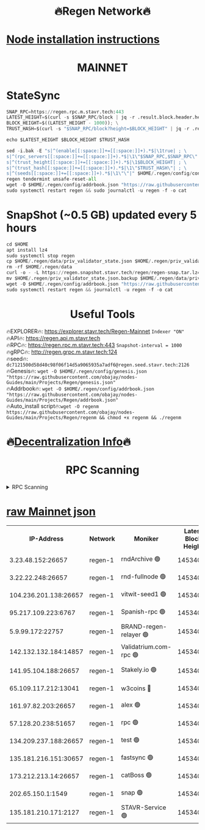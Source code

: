<h1 align="center"> 🔥Regen Network🔥</h1>

[Node installation instructions](https://github.com/obajay/nodes-Guides/tree/main/Projects/Regen)
=
<h1 align="center"> MAINNET</h1>

# StateSync
```python
SNAP_RPC=https://regen.rpc.m.stavr.tech:443
LATEST_HEIGHT=$(curl -s $SNAP_RPC/block | jq -r .result.block.header.height); \
BLOCK_HEIGHT=$((LATEST_HEIGHT - 1000)); \
TRUST_HASH=$(curl -s "$SNAP_RPC/block?height=$BLOCK_HEIGHT" | jq -r .result.block_id.hash)

echo $LATEST_HEIGHT $BLOCK_HEIGHT $TRUST_HASH

sed -i.bak -E "s|^(enable[[:space:]]+=[[:space:]]+).*$|\1true| ; \
s|^(rpc_servers[[:space:]]+=[[:space:]]+).*$|\1\"$SNAP_RPC,$SNAP_RPC\"| ; \
s|^(trust_height[[:space:]]+=[[:space:]]+).*$|\1$BLOCK_HEIGHT| ; \
s|^(trust_hash[[:space:]]+=[[:space:]]+).*$|\1\"$TRUST_HASH\"| ; \
s|^(seeds[[:space:]]+=[[:space:]]+).*$|\1\"\"|" $HOME/.regen/config/config.toml
regen tendermint unsafe-reset-all
wget -O $HOME/.regen/config/addrbook.json "https://raw.githubusercontent.com/obajay/nodes-Guides/main/Projects/Regen/addrbook.json"
sudo systemctl restart regen && sudo journalctl -u regen -f -o cat
```
# SnapShot (~0.5 GB) updated every 5 hours
```python
cd $HOME
apt install lz4
sudo systemctl stop regen
cp $HOME/.regen/data/priv_validator_state.json $HOME/.regen/priv_validator_state.json.backup
rm -rf $HOME/.regen/data
curl -o - -L https://regen.snapshot.stavr.tech/regen/regen-snap.tar.lz4 | lz4 -c -d - | tar -x -C $HOME/.regen --strip-components 2
mv $HOME/.regen/priv_validator_state.json.backup $HOME/.regen/data/priv_validator_state.json
wget -O $HOME/.regen/config/addrbook.json "https://raw.githubusercontent.com/obajay/nodes-Guides/main/Projects/Regen/addrbook.json"
sudo systemctl restart regen && journalctl -u regen -f -o cat
```

 <h1 align="center"> Useful Tools</h1>

🔥EXPLORER🔥:     https://explorer.stavr.tech/Regen-Mainnet        `Indexer "ON"` \
🔥API🔥:          https://regen.api.m.stavr.tech \
🔥RPC🔥:          https://regen.rpc.m.stavr.tech:443              `Snapshot-interval = 1000` \
🔥gRPC🔥:         http://regen.grpc.m.stavr.tech:124 \
🔥seed🔥:      `dc7121500d58d40c98f06f14d5a9065935a7adf6@regen.seed.stavr.tech:2126` \
🔥Genesis🔥:   `wget -O $HOME/.regen/config/genesis.json "https://raw.githubusercontent.com/obajay/nodes-Guides/main/Projects/Regen/genesis.json"` \
🔥Addrbook🔥:  `wget -O $HOME/.regen/config/addrbook.json "https://raw.githubusercontent.com/obajay/nodes-Guides/main/Projects/Regen/addrbook.json"` \
🔥Auto_install script🔥:`wget -O regenm https://raw.githubusercontent.com/obajay/nodes-Guides/main/Projects/Regen/regenm && chmod +x regenm && ./regenm`

🔥[Decentralization Info](https://github.com/obajay/StateSync-snapshots/tree/main/Projects/Regen/Decentralization)🔥
=
<h1 align="center"> RPC Scanning</h1>

<details>
<summary>RPC Scanning</summary>

<h2 align="center"> We scan nodes in real time every 4 hours. And we provide the final result of RPC endpoints.
We cannot influence the operation of these nodes in any way. </h2>


```python
If Voting Power is higher than 0 --> then the Node is a validator of the network and may be subject to attack and be a potential threat to the chain.
```
```python
We marked such validators with a red symbol
```

</details>

[raw Mainnet json](https://rpc-check.regenm.stavr.tech/regenm/rpc-regenm-result.json)
=


<table><tr><th>IP-Address</th><th>Network</th><th>Moniker</th><th>Latest Block Height</th><th>Earliest Block Height</th><th>Catching Up</th><th>Tx Index</th><th>Voting Power</th><th>Scan Time</th></tr><tr><td>3.23.48.152:26657</td><td>regen-1</td><td>rndArchive 🟢</td><td>14534085</td><td>1</td><td>False</td><td>on</td><td>0</td><td>2024-02-03T18:20:02.568943007UTC</td></tr><tr><td>3.22.22.248:26657</td><td>regen-1</td><td>rnd-fullnode 🟢</td><td>14534084</td><td>4134001</td><td>False</td><td>on</td><td>0</td><td>2024-02-03T18:19:59.840095198UTC</td></tr><tr><td>104.236.201.138:26657</td><td>regen-1</td><td>vitwit-seed1 🟢</td><td>14534080</td><td>8943001</td><td>False</td><td>on</td><td>0</td><td>2024-02-03T18:19:31.784343010UTC</td></tr><tr><td>95.217.109.223:6767</td><td>regen-1</td><td>Spanish-rpc 🟢</td><td>14534087</td><td>10068001</td><td>False</td><td>on</td><td>0</td><td>2024-02-03T18:20:19.012740641UTC</td></tr><tr><td>5.9.99.172:22757</td><td>regen-1</td><td>BRAND-regen-relayer 🟢</td><td>14534088</td><td>10782501</td><td>False</td><td>on</td><td>0</td><td>2024-02-03T18:20:19.532817945UTC</td></tr><tr><td>142.132.132.184:14857</td><td>regen-1</td><td>Validatrium.com-rpc 🟢</td><td>14534088</td><td>11175001</td><td>False</td><td>on</td><td>0</td><td>2024-02-03T18:20:19.286869097UTC</td></tr><tr><td>141.95.104.188:26657</td><td>regen-1</td><td>Stakely.io 🟢</td><td>14534083</td><td>13442501</td><td>False</td><td>on</td><td>0</td><td>2024-02-03T18:19:50.704030446UTC</td></tr><tr><td>65.109.117.212:13041</td><td>regen-1</td><td>w3coins 🔴</td><td>14534095</td><td>13534095</td><td>False</td><td>off</td><td>23995467360</td><td>2024-02-03T18:21:01.707353064UTC</td></tr><tr><td>161.97.82.203:26657</td><td>regen-1</td><td>alex 🟢</td><td>14534086</td><td>13992001</td><td>False</td><td>on</td><td>0</td><td>2024-02-03T18:20:08.056306852UTC</td></tr><tr><td>57.128.20.238:51657</td><td>regen-1</td><td>rpc 🟢</td><td>14534086</td><td>13992001</td><td>False</td><td>on</td><td>0</td><td>2024-02-03T18:20:12.395698810UTC</td></tr><tr><td>134.209.237.188:26657</td><td>regen-1</td><td>test 🟢</td><td>14534089</td><td>13992001</td><td>False</td><td>on</td><td>0</td><td>2024-02-03T18:20:30.129197574UTC</td></tr><tr><td>135.181.216.151:30657</td><td>regen-1</td><td>fastsync 🟢</td><td>14534086</td><td>14457001</td><td>False</td><td>off</td><td>0</td><td>2024-02-03T18:20:07.668210560UTC</td></tr><tr><td>173.212.213.14:26657</td><td>regen-1</td><td>catBoss 🟢</td><td>14534085</td><td>14478001</td><td>False</td><td>on</td><td>0</td><td>2024-02-03T18:20:02.908132338UTC</td></tr><tr><td>202.65.150.1:1549</td><td>regen-1</td><td>snap 🟢</td><td>14534096</td><td>14530240</td><td>False</td><td>on</td><td>0</td><td>2024-02-03T18:21:06.710502226UTC</td></tr><tr><td>135.181.210.171:2127</td><td>regen-1</td><td>STAVR-Service 🟢</td><td>14534093</td><td>14533001</td><td>False</td><td>on</td><td>0</td><td>2024-02-03T18:20:48.984699880UTC</td></tr></table>